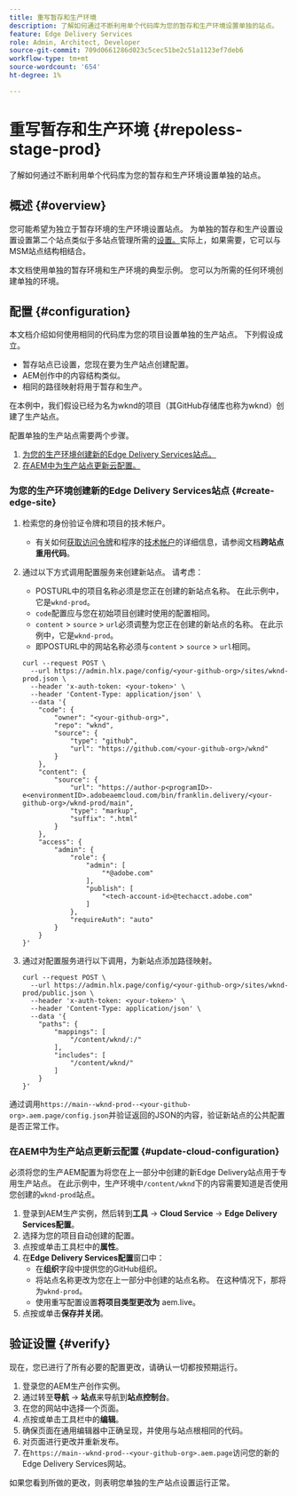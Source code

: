 ```yaml
---
title: 重写暂存和生产环境
description: 了解如何通过不断利用单个代码库为您的暂存和生产环境设置单独的站点。
feature: Edge Delivery Services
role: Admin, Architect, Developer
source-git-commit: 709d0661286d023c5cec51be2c51a1123ef7deb6
workflow-type: tm+mt
source-wordcount: '654'
ht-degree: 1%

---
```



# 重写暂存和生产环境 {#repoless-stage-prod}

了解如何通过不断利用单个代码库为您的暂存和生产环境设置单独的站点。

## 概述 {#overview}

您可能希望为独立于暂存环境的生产环境设置站点。 为单独的暂存和生产设置设置设置第二个站点类似于多站点管理所需的[设置。](/help/edge/wysiwyg-authoring/repoless-msm.md)实际上，如果需要，它可以与MSM站点结构相结合。

本文档使用单独的暂存环境和生产环境的典型示例。 您可以为所需的任何环境创建单独的环境。

## 配置 {#configuration}

本文档介绍如何使用相同的代码库为您的项目设置单独的生产站点。 下列假设成立。

* 暂存站点已设置，您现在要为生产站点创建配置。
* AEM创作中的内容结构类似。
* 相同的路径映射将用于暂存和生产。

在本例中，我们假设已经为名为wknd的项目（其GitHub存储库也称为wknd）创建了生产站点。

配置单独的生产站点需要两个步骤。

1. [为您的生产环境创建新的Edge Delivery Services站点。](#create-edge-site)
1. [在AEM中为生产站点更新云配置。](#update-cloud-configuration)

### 为您的生产环境创建新的Edge Delivery Services站点 {#create-edge-site}

1. 检索您的身份验证令牌和项目的技术帐户。
   * 有关如何[获取访问令牌](/help/edge/wysiwyg-authoring/repoless.md#access-token)和程序的[技术帐户](/help/edge/wysiwyg-authoring/repoless.md#access-control)的详细信息，请参阅文档&#x200B;**跨站点重用代码**。
1. 通过以下方式调用配置服务来创建新站点。 请考虑：
   * POSTURL中的项目名称必须是您正在创建的新站点名称。 在此示例中，它是`wknd-prod`。
   * `code`配置应与您在初始项目创建时使用的配置相同。
   * `content` > `source` > `url`必须调整为您正在创建的新站点的名称。 在此示例中，它是`wknd-prod`。
   * 即POSTURL中的网站名称必须与`content` > `source` > `url`相同。

   ```text
   curl --request POST \
     --url https://admin.hlx.page/config/<your-github-org>/sites/wknd-prod.json \
     --header 'x-auth-token: <your-token>' \
     --header 'Content-Type: application/json' \
     --data '{
       "code": {
           "owner": "<your-github-org>",
           "repo": "wknd",
           "source": {
               "type": "github",
               "url": "https://github.com/<your-github-org>/wknd"
           }
       },
       "content": {
           "source": {
               "url": "https://author-p<programID>-e<environmentID>.adobeaemcloud.com/bin/franklin.delivery/<your-github-org>/wknd-prod/main",
               "type": "markup",
               "suffix": ".html"
           }
       },
       "access": {
           "admin": {
               "role": {
                   "admin": [
                       "*@adobe.com"
                   ],
                   "publish": [
                       "<tech-account-id>@techacct.adobe.com"
                   ]
               },
               "requireAuth": "auto"
           }
       }
   }'
   ```

1. 通过对配置服务进行以下调用，为新站点添加路径映射。

   ```text
   curl --request POST \
     --url https://admin.hlx.page/config/<your-github-org>/sites/wknd-prod/public.json \
     --header 'x-auth-token: <your-token>' \
     --header 'Content-Type: application/json' \
     --data '{
       "paths": {
           "mappings": [
               "/content/wknd/:/"
           ],
           "includes": [
               "/content/wknd/"
           ]
       }
   }'
   ```

通过调用`https://main--wknd-prod--<your-github-org>.aem.page/config.json`并验证返回的JSON的内容，验证新站点的公共配置是否正常工作。

### 在AEM中为生产站点更新云配置 {#update-cloud-configuration}

必须将您的生产AEM配置为将您在上一部分中创建的新Edge Delivery站点用于专用生产站点。 在此示例中，生产环境中`/content/wknd`下的内容需要知道是否使用您创建的`wknd-prod`站点。

1. 登录到AEM生产实例，然后转到&#x200B;**工具** -> **Cloud Service** -> **Edge Delivery Services配置**。
1. 选择为您的项目自动创建的配置。
1. 点按或单击工具栏中的&#x200B;**属性**。
1. 在&#x200B;**Edge Delivery Services配置**&#x200B;窗口中：
   * 在&#x200B;**组织**&#x200B;字段中提供您的GitHub组织。
   * 将站点名称更改为您在上一部分中创建的站点名称。 在这种情况下，那将为`wknd-prod`。
   * 使用重写配置设置&#x200B;**将项目类型更改为** aem.live。
1. 点按或单击&#x200B;**保存并关闭**。

## 验证设置 {#verify}

现在，您已进行了所有必要的配置更改，请确认一切都按预期运行。

1. 登录您的AEM生产创作实例。
1. 通过转至&#x200B;**导航** -> **站点**&#x200B;来导航到&#x200B;**站点控制台**。
1. 在您的网站中选择一个页面。
1. 点按或单击工具栏中的&#x200B;**编辑**。
1. 确保页面在通用编辑器中正确呈现，并使用与站点根相同的代码。
1. 对页面进行更改并重新发布。
1. 在`https://main--wknd-prod--<your-github-org>.aem.page`访问您的新的Edge Delivery Services网站。

如果您看到所做的更改，则表明您单独的生产站点设置运行正常。
